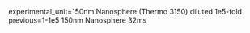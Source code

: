 experimental_unit=150nm Nanosphere (Thermo 3150) diluted 1e5-fold
previous=1-1e5 150nm Nanosphere 32ms